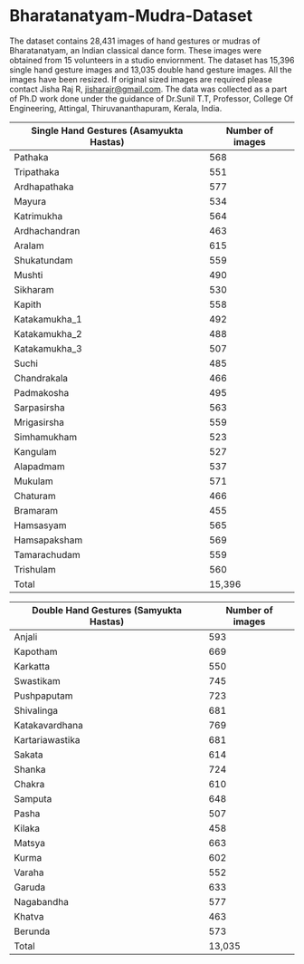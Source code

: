 # Bharatanatyam-Mudra-Dataset
The dataset contains 28,431 images of hand gestures or mudras of Bharatanatyam, an Indian classical dance form. These images were 
obtained from 15 volunteers in a studio enviornment. The dataset has 15,396 single hand gesture images and 13,035 double hand gesture 
images. All the images have been resized. If original sized images are required please contact Jisha Raj R,  jisharajr@gmail.com. The data was collected as a part of Ph.D work done under the guidance of Dr.Sunil T.T, Professor, College Of Engineering, Attingal, Thiruvananthapuram, Kerala, India. 


|  Single Hand Gestures (Asamyukta Hastas) | Number of images |
|------------------------------------------|------------------|
| Pathaka                                  | 568              |
| Tripathaka                               | 551              |
| Ardhapathaka                             | 577              |
| Mayura                                   | 534              |
| Katrimukha                               | 564              |
| Ardhachandran                            | 463              |
| Aralam                                   | 615              |
| Shukatundam                              | 559              |
| Mushti                                   | 490              |
| Sikharam                                 | 530              |
| Kapith                                   | 558              |
| Katakamukha_1                            | 492              |
| Katakamukha_2                            | 488              |
| Katakamukha_3                            | 507              |
| Suchi                                    | 485              |
| Chandrakala                              | 466              |
| Padmakosha                               | 495              |
| Sarpasirsha                              | 563              |
| Mrigasirsha                              | 559              |
| Simhamukham                              | 523              |
| Kangulam                                 | 527              |
| Alapadmam                                | 537              |
| Mukulam                                  | 571              |
| Chaturam                                 | 466              |
| Bramaram                                 | 455              |
| Hamsasyam                                | 565              |
| Hamsapaksham                             | 569              |
| Tamarachudam                             | 559              |
| Trishulam                                | 560              |
| Total                                    | 15,396           |



|  Double Hand Gestures (Samyukta Hastas) | Number of images |
|-----------------------------------------|------------------|
| Anjali                                  | 593              |
| Kapotham                                | 669              |
| Karkatta                                | 550              |
| Swastikam                               | 745              |
| Pushpaputam                             | 723              |
| Shivalinga                              | 681              |
| Katakavardhana                          | 769              |
| Kartariawastika                         | 681              |
| Sakata                                  | 614              |
| Shanka                                  | 724              |
| Chakra                                  | 610              |
| Samputa                                 | 648              |
| Pasha                                   | 507              |
| Kilaka                                  | 458              |
| Matsya                                  | 663              |
| Kurma                                   | 602              |
| Varaha                                  | 552              |
| Garuda                                  | 633              |
| Nagabandha                              | 577              |
| Khatva                                  | 463              |
| Berunda                                 | 573              |
| Total                                   | 13,035           |


